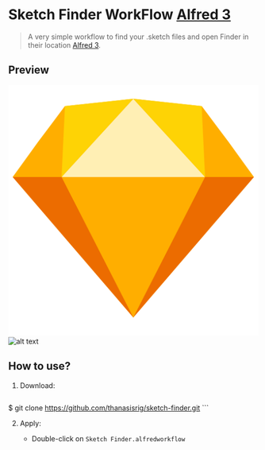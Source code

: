 # Sketch Finder WorkFlow [Alfred 3](http://alfredapp.com)

> A very simple workflow to find your .sketch files and open Finder in their location [Alfred 3](http://alfredapp.com).

## Preview

![alt text](screenshots/sketch-finder.png "Sketch Finder v1.0")
![alt text](screenshots/sketch-finder2.gif "Sketch Finder v1.0")

## How to use?

1. Download:

	```
$ git clone https://github.com/thanasisrig/sketch-finder.git
	```

2. Apply:

	* Double-click on `Sketch Finder.alfredworkflow`
